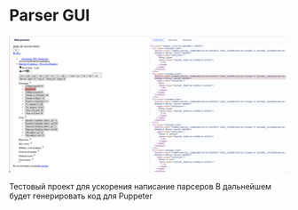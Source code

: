 # Parser GUI

![preview](preview.png)

Тестовый проект для ускорения написание парсеров
В дальнейшем будет генерировать код для Puppeter
